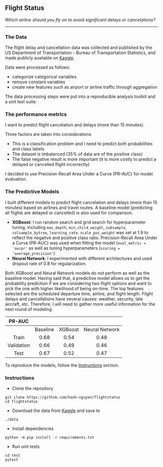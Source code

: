 ## Flight Status
*Which airline should you fly on to avoid significant delays or cancelations?*

---

### The Data

The flight delay and cancellation data was collected and published by the US Department of Transportation - Bureau of Transportation Statistics, and made publicly available on [Kaggle](https://www.kaggle.com/usdot/flight-delays).

Data were processed as follows: 
- categorize categorical variables
- remove constant variables
- create new features such as airport or airline traffic through aggregation

The data processing steps were put into a reproducible analysis toolkit and a unit test suite.

### The performance metrics

I want to predict flight cancelation and delays (more than 15 minutes).

Three factors are taken into considerations
- This is a classification problem and I need to predict both probabilities and class labels
- The dataset is imbalanced (35% of data are of the positive class)
- The false negative result is more important (it is more costly to predict a delayed or cancelled flight incorrectly)

I decided to use Precision-Recall Area Under a Curve (PR-AUC) for model evaluation.

### The Predictive Models

I built different models to predict flight cancelation and delays (more than 15 minutes) based on airlines and travel routes. A baseline model (predicting all flights are delayed or cancelled) is also used for comparison.

* __XGBoost__: I run random search and grid search for hyperparameter tuning, including `max_depth`, `min_child_weight`, `subsample`, `colsample_bytree`, `learning_rate`. `scale_pos_weight` was set at 1.9 to reflect the negative and positive class ratio. Precision-Recall Area Under a Curve (PR-AUC) was used when fitting the model (`eval_metric = 'aucpr'` as well as tuning hyperparameters (`scoring = 'average_precision'`) 
* __Neural Network__: I experimented with different architectures and used dropout rate of 0.8 for regularization.

Both XGBoost and Neural Network models do not perform as well as the baseline model. Having said that, a predictive model allows us to get the probability prediction if we are considering two flight options and want to pick the one with higher likelihood of being on-time. The top features selected are the scheduled departure time, airline, and flight length. Flight delays and cancellations have several causes: weather, security, late aircraft, etc. Therefore, I will need to gather more useful information for the next round of modeling.

|   PR-AUC   |          |         |                |
| :--------: | :------: | :-----: | :------------: |
|            | Baseline | XGBoost | Neural Network |
|   Train    |   0.68   |  0.54   |      0.48      |
| Validation |   0.66   |  0.49   |      0.46      |
|    Test    |   0.67   |  0.52   |      0.47      |

To reproduce the models, follow the [Instructions](#instructions) section. 

### Instructions

* Clone the repository

``` shell
git clone https://github.com/hanh-nguyen/flightstatus
cd flightstatus
```

* Download the data from [Kaggle](https://www.kaggle.com/usdot/flight-delays) and save to

```
./data
```

* Install dependencies

``` shell
python -m pip install -r requirements.txt
```

* Run unit tests

``` shell
cd test
pytest
```

